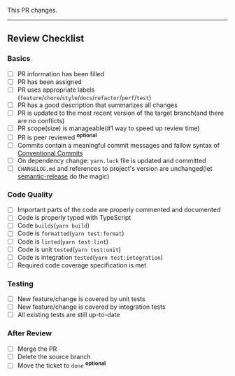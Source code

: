 This PR changes.

---

## Review Checklist

### Basics

- [ ] PR information has been filled
- [ ] PR has been assigned
- [ ] PR uses appropriate labels (`feature`/`chore`/`style`/`docs`/`refactor`/`perf`/`test`)
- [ ] PR has a good description that summarizes all changes
- [ ] PR is updated to the most recent version of the target branch(and there are no conflicts)
- [ ] PR scope(size) is manageable(#1 way to speed up review time)
- [ ] PR is peer reviewed <sup>**optional**</sup>
- [ ] Commits contain a meaningful commit messages and fallow syntax of [Conventional Commits](http://www.conventionalcommits.org/)
- [ ] On dependency change: `yarn.lock` file is updated and committed
- [ ] `CHANGELOG.md` and references to project's version are unchanged(let [semantic-release](https://github.com/semantic-release/semantic-release) do the magic)

### Code Quality

- [ ] Important parts of the code are properly commented and documented
- [ ] Code is properly typed with TypeScript
- [ ] Code `builds`(`yarn build`)
- [ ] Code is `formatted`(`yarn test:format`)
- [ ] Code is `linted`(`yarn test:lint`)
- [ ] Code is unit `tested`(`yarn test:unit`)
- [ ] Code is integration `tested`(`yarn test:integration`)
- [ ] Required code coverage specification is met

### Testing

- [ ] New feature/change is covered by unit tests
- [ ] New feature/change is covered by integration tests
- [ ] All existing tests are still up-to-date

### After Review

- [ ] Merge the PR
- [ ] Delete the source branch
- [ ] Move the ticket to `done` <sup>**optional**</sup>

